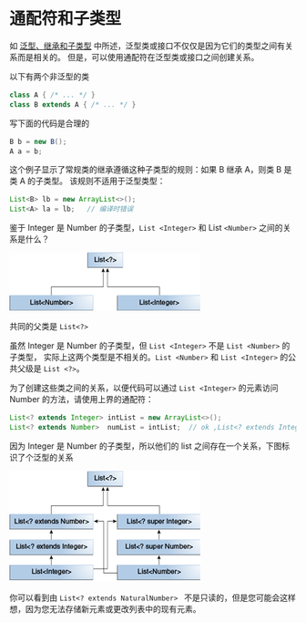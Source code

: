 # 通配符和子类型

如 [泛型、继承和子类型](./inheritance.md) 中所述，泛型类或接口不仅仅是因为它们的类型之间有关系而是相关的。
但是，可以使用通配符在泛型类或接口之间创建关系。

以下有两个非泛型的类

```java
class A { /* ... */ }
class B extends A { /* ... */ }
```
写下面的代码是合理的

```java
B b = new B();
A a = b;
```

这个例子显示了常规类的继承遵循这种子类型的规则：如果 B 继承 A，则类 B 是类 A 的子类型。
该规则不适用于泛型类型：

```java
List<B> lb = new ArrayList<>();
List<A> la = lb;   // 编译时错误
```

鉴于 Integer 是 Number 的子类型，`List <Integer>` 和 List `<Number>` 之间的关系是什么？

![](./assets/generics-listParent.gif)

共同的父类是 `List<?>`

虽然 Integer 是 Number 的子类型，但 `List <Integer>` 不是 `List <Number>` 的子类型，
实际上这两个类型是不相关的。`List <Number>` 和 `List <Integer>` 的公共父级是 `List <?>`。

为了创建这些类之间的关系，以便代码可以通过 `List <Integer>` 的元素访问 Number 的方法，请使用上界的通配符：

```java
List<? extends Integer> intList = new ArrayList<>();
List<? extends Number>  numList = intList;  // ok ,List<? extends Integer>  是 List<? extends Number> 的子类型
```

因为 Integer 是 Number 的子类型，所以他们的 list 之间存在一个关系，下图标识了个泛型的关系

![](./assets/generics-wildcardSubtyping.gif)

你可以看到由 `List<? extends NaturalNumber> ` 不是只读的，但是您可能会这样想，因为您无法存储新元素或更改列表中的现有元素。
